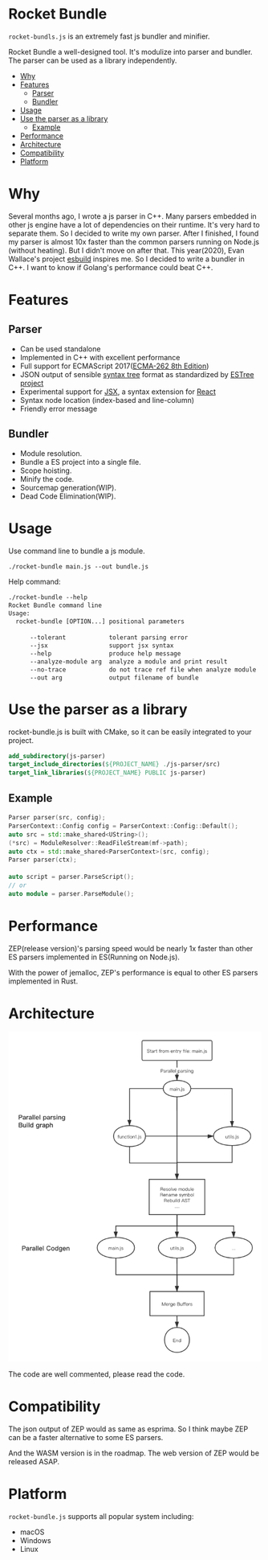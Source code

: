 # Rocket Bundle

`rocket-bundls.js` is an extremely fast js bundler and minifier.

Rocket Bundle a well-designed tool. It's modulize into parser and bundler.
The parser can be used as a library independently.

- [Why](#why)
- [Features](#Features)
  - [Parser](#parser)
  - [Bundler](#bundler)
- [Usage](#usage)
- [Use the parser as a library](#use-the-parser-as-a-library)
  - [Example](#example)
- [Performance](#performance)
- [Architecture](#architecture)
- [Compatibility](#compatibility)
- [Platform](#platform)

# Why

Several months ago, I wrote a js parser in C++. Many parsers embedded in other js engine have a lot of dependencies on their runtime. It's very hard to separate them. So I decided to write my own parser. After I finished, I found my parser is almost 10x faster than the common parsers running on Node.js (without heating). But I didn't move on after that. This year(2020), Evan Wallace's project [esbuild](https://github.com/evanw/esbuild/) inspires me. So I decided to write a bundler in C++. I want to know if Golang's performance could beat C++.

# Features

## Parser

- Can be used standalone
- Implemented in C++ with excellent performance
- Full support for ECMAScript 2017([ECMA-262 8th Edition](http://www.ecma-international.org/publications/standards/Ecma-262.htm))
- JSON output of sensible [syntax tree](https://github.com/estree/estree/blob/master/es5.md) format as standardized by [ESTree project](https://github.com/estree/estree)
- Experimental support for [JSX](https://facebook.github.io/jsx/), a syntax extension for [React](https://facebook.github.io/react/)
- Syntax node location (index-based and line-column)
- Friendly error message

## Bundler

- Module resolution.
- Bundle a ES project into a single file.
- Scope hoisting.
- Minify the code.
- Sourcemap generation(WIP).
- Dead Code Elimination(WIP).

# Usage

Use command line to bundle a js module.
```shell script
./rocket-bundle main.js --out bundle.js
```

Help command:

```shell script
./rocket-bundle --help
Rocket Bundle command line
Usage:
  rocket-bundle [OPTION...] positional parameters

      --tolerant            tolerant parsing error
      --jsx                 support jsx syntax
      --help                produce help message
      --analyze-module arg  analyze a module and print result
      --no-trace            do not trace ref file when analyze module
      --out arg             output filename of bundle
```

# Use the parser as a library

rocket-bundle.js is built with CMake, so it can be
easily integrated to your project.

```cmake
add_subdirectory(js-parser)
target_include_directories(${PROJECT_NAME} ./js-parser/src)
target_link_libraries(${PROJECT_NAME} PUBLIC js-parser)
```

## Example

```cpp
Parser parser(src, config);
ParserContext::Config config = ParserContext::Config::Default();
auto src = std::make_shared<UString>();
(*src) = ModuleResolver::ReadFileStream(mf->path);
auto ctx = std::make_shared<ParserContext>(src, config);
Parser parser(ctx);

auto script = parser.ParseScript();
// or
auto module = parser.ParseModule();

```

# Performance

ZEP(release version)'s parsing speed would be nearly 1x faster than
other ES parsers implemented in ES(Running on Node.js).

With the power of jemalloc,
ZEP's performance is equal to other ES parsers implemented in Rust.

# Architecture

![](./images/Rocket-Bundle-Arch.png)

The code are well commented, please read the code.

# Compatibility

The json output of ZEP would as same as esprima. So I think maybe ZEP can be
a faster alternative to some ES parsers.

And the WASM version is in the roadmap. The web version of ZEP would be released ASAP.

# Platform

`rocket-bundle.js` supports all popular system including:

- macOS
- Windows
- Linux
